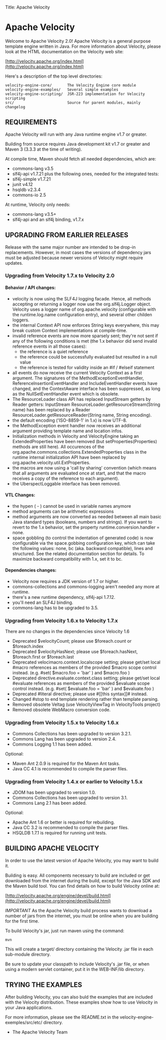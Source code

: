 Title: Apache Velocity

# Apache Velocity

Welcome to Apache Velocity 2.0! Apache Velocity is a general purpose
template engine written in Java. For more information about Velocity,
please look at the HTML documentation on the Velocity web site:

  [http://velocity.apache.org/index.html](http://velocity.apache.org/index.html)

Here's a description of the top level directories:

    velocity-engine-core/       The Velocity Engine core module
    velocity-engine-examples/   Several simple examples
    velocity-engine-scripting/  JSR-223 implementation for Velocity scripting
    src/                        Source for parent modules, mainly changelog
            
## REQUIREMENTS

Apache Velocity will run with any Java runtime engine v1.7 or greater.

Building from source requires Java development kit v1.7 or greater and Maven 3 (3.3.3 at the time of writing).

At compile time, Maven should fetch all needed dependencies, which are:
* commons-lang v3.5
* slf4j-api v1.7.21
plus the following ones, needed for the integrated tests:
* slf4j-simple v1.7.21
* junit v4.12
* hsqldb v2.3.4
* commons-io 2.5

At runtime, Velocity only needs:
* commons-lang v3.5+
* slf4j-api and an slf4j binding, v1.7.x

## UPGRADING FROM EARLIER RELEASES

Release with the same major number are intended to be drop-in
replacements. However, in most cases the versions of dependency jars
must be adjusted because newer versions of Velocity might require
updates.

### Upgrading from Velocity 1.7.x to Velocity 2.0

#### Behavior / API changes:

* velocity is now using the SLF4J logging facade. Hence, all methods accepting
or returning a logger now use the org.slf4j.Logger object. Velocity uses a
logger name of org.apache.velocity (configurable with the runtime.log.name
configuration entry), and several other childen loggers.
* the internal Context API now enforces String keys everywhere, this may break
custom Context implementations at compile-time.
* invalid reference events are now more sparsely sent; they're not sent if any
of the following conditions is met (the 1.x behavior did send invalid
reference events in all those cases):
  + the reference is a quiet reference
  + the reference could be successfully evaluated but resulted in a null value
  + the reference is tested for validity inside an #if / #elseif statement
* all events do now receive the current Velocity Context as a first argument.
The signatures of the MethodExceptionEventHandler,
ReferenceInsertionEventHandler and IncludeEventHandler events have changed,
and the ContextAware interface has been suppressed, as long as the
NullSetEventHandler event which is obsolete.
* The ResourceLoader class API has replaced InputStream getters by Reader
getters: InputStream ResourceLoader.getResourceStream(String name) has been
replaced by a Reader ResourceLoader.getResourceReader(String name, String
encoding).
* the default encoding ('ISO-8859-1' in 1.x) is now UTF-8.
* the MethodException event handler now receives an additional argument
providing template name and location infos.
* Initialization methods in Velocity and VelocityEngine taking an
ExtendedProperties have been removed (but setProperties(Properties) methods
are still here). All occurences of the
org.apache.commons.collections.ExtendedProperties class in the runtime
internal initialization API have been replaced by
org.apache.velocity.util.ExtProperties.
* the macros are now using a 'call by sharing' convention (which means that
all arguments are evaluated once at start, and that the macro receives a
copy of the reference to each argument).
* the UberspectLoggable interface has been removed.

####  VTL Changes:

* the hypen ( - ) cannot be used in variable names anymore
* method arguments can be arithmetic expressions
* method arguments are now converted as needed between all main basic Java
standard types (booleans, numbers and strings). If you want to revert to
the 1.x behavior, set the property runtime.conversion.handler = none.
* space gobbling (to control the indentation of generated code) is now
configurable via the space.gobbing configuration key, which can take the
following values: none, bc (aka. backward compatible), lines and structured.
See the related documentation section for details. To maximize backward
compatibility with 1.x, set it to bc.

####  Dependencies changes:

* Velocity now requires a JDK version of 1.7 or higher.
* commons-collections and commons-logging aren't needed any more at runtime.
* there's a new runtime dependency, slf4j-api 1.7.12.
* you'll need an SLF4J binding.
* commons-lang has to be upgraded to 3.5.

### Upgrading from Velocity 1.6.x to Velocity 1.7.x

There are no changes in the dependencies since Velocity 1.6

* Deprecated $velocityCount; please use $foreach.count or $foreach.index
* Deprecated $velocityHasNext; please use $foreach.hasNext, $foreach.first or $foreach.last
* Deprecated velocimacro.context.localscope setting; please get/set local #macro references
as members of the provided $macro scope control instead. (e.g. #set( $macro.foo = 'bar' )
and $macro.foo )
* Deprecated directive.evaluate.context.class setting; please get/set local #evaluate
references as members of the provided $evaluate scope control instead. (e.g. #set( $evaluate.foo = 'bar' ) and $evaluate.foo )
* Deprecated #literal directive; please use #[[this syntax]]# instead.
* Changed #stop to end template rendering rather than template parsing.
* Removed obsolete Veltag (use VelocityViewTag in VelocityTools project)
* Removed obsolete WebMacro conversion code.

### Upgrading from Velocity 1.5.x to Velocity 1.6.x

* Commons Collections has been upgraded to version 3.2.1.
* Commons Lang has been upgraded to version 2.4.
* Commons Logging 1.1 has been added.

Optional:

* Maven Ant 2.0.9 is required for the Maven Ant tasks.
* Java CC 4.1 is recommended to compile the parser files.

### Upgrading from Velocity 1.4.x or earlier to Velocity 1.5.x

* JDOM has been upgraded to version 1.0.
* Commons Collections has been upgraded to version 3.1.
* Commons Lang 2.1 has been added.

Optional:

* Apache Ant 1.6 or better is required for rebuilding.
* Java CC 3.2 is recommended to compile the parser files.
* HSQLDB 1.7.1 is required for running unit tests.


## BUILDING APACHE VELOCITY

In order to use the latest version of Apache Velocity, you may want to
build it.

Building is easy.  All components necessary to build are included or
get downloaded from the internet during the build, except for the Java
 SDK and the Maven build tool.  You can find details on how to build
Velocity online at:

[http://velocity.apache.org/engine/devel/build.html](http://velocity.apache.org/engine/devel/build.html)

*IMPORTANT* As the Apache Velocity build process wants to download a
number of jars from the internet, you must be online when you are
building for the first time.

To build Velocity's jar, just run maven using the command:

    mvn

This will create a target/ directory containing the Velocity .jar
file in each sub-module directory.

Be sure to update your classpath to include Velocity's .jar
file, or when using a modern servlet container, put it in the
WEB-INF/lib directory.

## TRYING THE EXAMPLES

After building Velocity, you can also buld the examples that are
included with the Velocity distribution. These examples show how to
use Velocity in your Java applications.

For more information, please see the README.txt in the
velocity-engine-exemples/src/etc/ directory.

- The Apache Velocity Team
